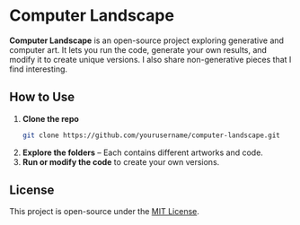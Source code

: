 # Computer Landscape  

**Computer Landscape** is an open-source project exploring generative and computer art. It lets you run the code, generate your own results, and modify it to create unique versions. I also share non-generative pieces that I find interesting.  

## How to Use  

1. **Clone the repo**  
   ```bash  
   git clone https://github.com/yourusername/computer-landscape.git  
   ```  
2. **Explore the folders** – Each contains different artworks and code.  
3. **Run or modify the code** to create your own versions.  

## License  

This project is open-source under the [MIT License](LICENSE).  
